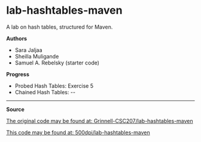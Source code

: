 # lab-hashtables-maven

A lab on hash tables, structured for Maven.

**Authors**

* Sara Jaljaa
* Sheilla Muligande
* Samuel A. Rebelsky (starter code)

**Progress**

- Probed Hash Tables: Exercise 5
- Chained Hash Tables: --

---

**Source**

[The original code may be found at: Grinnell-CSC207/lab-hashtables-maven](https://github.com/Grinnell-CSC207/lab-hashtables-maven)

[This code may be found at: 500dpi/lab-hashtables-maven](https://github.com/500dpi/lab-hashtables-maven.git)
